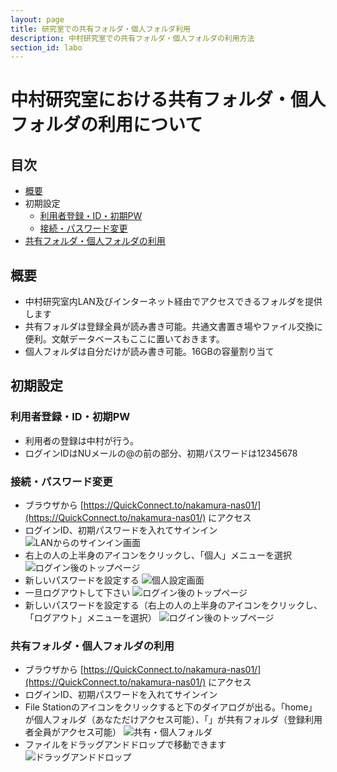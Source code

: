 ```yaml
---
layout: page
title: 研究室での共有フォルダ・個人フォルダ利用
description: 中村研究室での共有フォルダ・個人フォルダの利用方法
section_id: labo
---
```


# 中村研究室における共有フォルダ・個人フォルダの利用について

## 目次
* [概要](#概要)
* 初期設定
    * [利用者登録・ID・初期PW](#利用者登録・ID・初期PW)
    * [接続・パスワード変更](#接続・パスワード変更)
* [共有フォルダ・個人フォルダの利用](#共有フォルダ・個人フォルダの利用)

<a name="概要"></a>
## 概要
* 中村研究室内LAN及びインターネット経由でアクセスできるフォルダを提供します
* 共有フォルダは登録全員が読み書き可能。共通文書置き場やファイル交換に便利。文献データベースもここに置いておきます。
* 個人フォルダは自分だけが読み書き可能。16GBの容量割り当て

<a name="初期設定"></a>
## 初期設定

<a name="利用者登録・ID・初期PW"></a>
### 利用者登録・ID・初期PW
* 利用者の登録は中村が行う。
* ログインIDはNUメールの@の前の部分、初期パスワードは12345678

<a name="接続・パスワード変更"></a>
### 接続・パスワード変更
* ブラウザから [https://QuickConnect.to/nakamura-nas01/](https://QuickConnect.to/nakamura-nas01/) にアクセス
* ログインID、初期パスワードを入れてサインイン
![LANからのサインイン画面]({{site.baseurl}}/images/20170120nas-signin.png)
* 右上の人の上半身のアイコンをクリックし、「個人」メニューを選択
![ログイン後のトップページ]({{site.baseurl}}/images/20170120option-menu.png)
* 新しいパスワードを設定する
![個人設定画面]({{site.baseurl}}/images/20171020personal-settings.png)
* 一旦ログアウトして下さい
![ログイン後のトップページ]({{site.baseurl}}/images/20170120option-menu.png)
* 新しいパスワードを設定する（右上の人の上半身のアイコンをクリックし、「ログアウト」メニューを選択）
![ログイン後のトップページ]({{site.baseurl}}/images/20170120option-menu.png)

<a name="共有フォルダ・個人フォルダの利用"></a>
### 共有フォルダ・個人フォルダの利用
* ブラウザから [https://QuickConnect.to/nakamura-nas01/](https://QuickConnect.to/nakamura-nas01/) にアクセス
* ログインID、初期パスワードを入れてサインイン
* File Stationのアイコンをクリックすると下のダイアログが出る。「home」が個人フォルダ（あなただけアクセス可能）、「」が共有フォルダ（登録利用者全員がアクセス可能）
![共有・個人フォルダ]({{site.baseurl}}/images/20170120file-station.png)
* ファイルをドラッグアンドドロップで移動できます
![ドラッグアンドドロップ]({{site.baseurl}}/images/20170120drag-and-drop.png)
